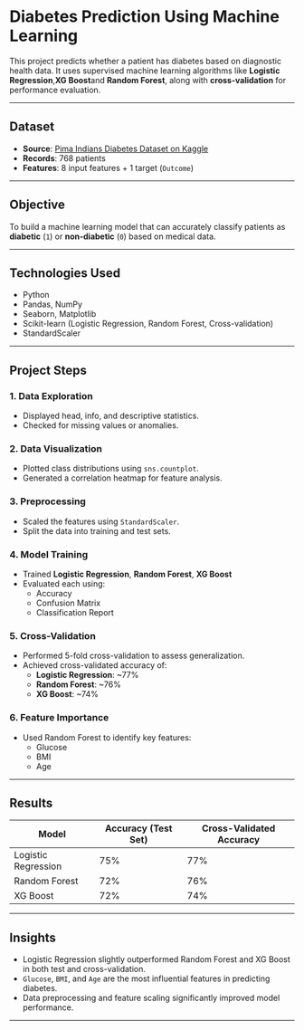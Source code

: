 # Diabetes Prediction Using Machine Learning

This project predicts whether a patient has diabetes based on diagnostic health data. It uses supervised machine learning algorithms like **Logistic Regression**,**XG Boost**and **Random Forest**, along with **cross-validation** for performance evaluation.

---

## Dataset

- **Source**: [Pima Indians Diabetes Dataset on Kaggle](https://www.kaggle.com/datasets/uciml/pima-indians-diabetes-database)
- **Records**: 768 patients
- **Features**: 8 input features + 1 target (`Outcome`)

---

## Objective

To build a machine learning model that can accurately classify patients as **diabetic** (`1`) or **non-diabetic** (`0`) based on medical data.

---

## Technologies Used

- Python
- Pandas, NumPy
- Seaborn, Matplotlib
- Scikit-learn (Logistic Regression, Random Forest, Cross-validation)
- StandardScaler

---

##  Project Steps

### 1. **Data Exploration**
- Displayed head, info, and descriptive statistics.
- Checked for missing values or anomalies.

### 2. **Data Visualization**
- Plotted class distributions using `sns.countplot`.
- Generated a correlation heatmap for feature analysis.

### 3. **Preprocessing**
- Scaled the features using `StandardScaler`.
- Split the data into training and test sets.

### 4. **Model Training**
- Trained **Logistic Regression**, **Random Forest**, **XG Boost**
- Evaluated each using:
  - Accuracy
  - Confusion Matrix
  - Classification Report

### 5. **Cross-Validation**
- Performed 5-fold cross-validation to assess generalization.
- Achieved cross-validated accuracy of:
  - **Logistic Regression**: ~77%
  - **Random Forest**: ~76%
  -  **XG Boost**: ~74%

### 6. **Feature Importance**
- Used Random Forest to identify key features:
  - Glucose
  - BMI
  - Age

---

## Results

| Model              | Accuracy (Test Set) | Cross-Validated Accuracy |
|--------------------|--------------------|---------------------------|
| Logistic Regression| 75%                | 77%                       |
| Random Forest      | 72%                | 76%                       |
| XG Boost           | 72%                | 74%
---

## Insights

- Logistic Regression slightly outperformed Random Forest and XG Boost in both test and cross-validation.
- `Glucose`, `BMI`, and `Age` are the most influential features in predicting diabetes.
- Data preprocessing and feature scaling significantly improved model performance.

---




